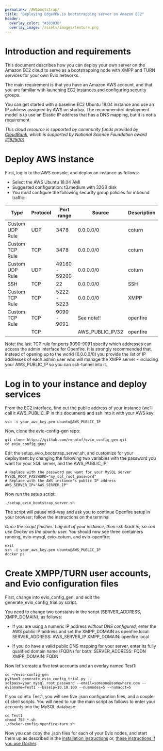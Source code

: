 ```yaml
---
permalink: /AWSbootstrap/
title: "Deploying EdgeVPN.io bootstrapping server on Amazon EC2"
header:
  overlay_color: "#303030"
  overlay_image: /assets/images/texture.png
---
```


# Introduction and requirements

This document describes how you can deploy your own server on the Amazon EC2 cloud to serve as a bootstrapping node with XMPP and TURN services for your own Evio networks.

The main requirement is that you have an Amazon AWS account, and that you are familiar with launching EC2 instances and configuring security groups. 

You can get started with a baseline EC2 Ubuntu 18.04 instance and use an IP address assigned by AWS on startup. The recommended deployment model is to use an Elastic IP address that has a DNS mapping, but it is not a requirement.

*This cloud resource is supported by community funds provided by [CloudBank](https://www.cloudbank.org/), which is supported by National Science Foundation award [#1925001](https://www.nsf.gov/awardsearch/showAward?AWD_ID=1925001)*

# Deploy AWS instance

First, log in to the AWS console, and deploy an instance as follows:

* Select the AWS Ubuntu 18.04 AMI
* Suggested configuration: t3.medium with 32GB disk
* You must configure the following security group policies for inbound traffic:

| Type            | Protocol | Port range          | Source           | Description |
| --------------- | -------- | ------------------- | ---------------- | ----------- |
| Custom UDP Rule | UDP      | 3478                | 0.0.0.0/0        | coturn      |
| Custom TCP Rule | TCP      | 3478                | 0.0.0.0/0        | coturn      |
| Custom UDP Rule | UDP      | 49160 - 59200       | 0.0.0.0/0        | coturn      |
| SSH             | TCP      | 22                  | 0.0.0.0/0        | SSH         |
| Custom TCP Rule | TCP      | 5222 - 5223         | 0.0.0.0/0        | XMPP        |
| Custom TCP Rule | TCP      | 9090 - 9091         | See note!!       | openfire    |
|                 | TCP      |                     | AWS_PUBLIC_IP/32 | openfire    |

Note: the last TCP rule for ports 9090-9091 specify which addresses can access the admin interface for Openfire. It is strongly recommended that, instead of opening up to the world (0.0.0.0/0) you provide the list of IP addresses of each admin user who will manage the XMPP server - including your AWS_PUBLIC_IP so you can ssh-tunnel into it.

# Log in to your instance and deploy services

From the EC2 interface, find out the public address of your instance (we’ll call it AWS_PUBLIC_IP in this document) and ssh into it with your AWS key:

```
ssh -i your_aws_key.pem ubuntu@AWS_PUBLIC_IP
```

Now, clone the evio-config-gen repo:

```
git clone https://github.com/renatof/evio_config_gen.git
cd evio_config_gen/
```

Edit the setup_evio_bootstrap_server.sh, and customize for your deployment by changing the following two variables with the password you want for your SQL server, and the AWS_PUBLIC_IP:

```
# Replace with the password you want for your MySQL server
MYSQL_ROOT_PASSWORD="my_sql_root_password"
# Replace with the AWS instance's public IP address
AWS_SERVER_IP="AWS_SERVER_IP"
```

Now run the setup script:

```
./setup_evio_bootstrap_server.sh
```

The script will pause mid-way and ask you to continue Openfire setup in your browser; follow the instructions on the terminal

*Once the script finishes. Log out of your instance, then ssh back in, so can use Docker as the ubuntu user.* You should now see three containers running, evio-mysql, evio-coturn, and evio-openfire:

```
exit
ssh -i your_aws_key.pem ubuntu@AWS_PUBLIC_IP
docker ps
```

# Create XMPP/TURN user accounts, and Evio configuration files

First, change into evio_config_gen, and edit the generate_evio_config_trial.py script.

You need to change two constants in the script (SERVER_ADDRESS, XMPP_DOMAIN), as follows:

* If you are using a numeric IP address *without DNS configured*, enter the AWS public IP address and set the XMPP_DOMAIN as openfire.local:
SERVER_ADDRESS: AWS_SERVER_IP
XMPP_DOMAIN: openfire.local

* If you do have a valid public DNS mapping for your server, enter its fully qualified domain name (FQDN) for both:
SERVER_ADDRESS: FQDN
XMPP_DOMAIN: FQDN

Now let's create a five test accounts and an overlay named Test1:

```
cd ~/evio-config-gen
python3 generate_evio_config_trial.py --sqlpass=your_mysql_root_password --email=someone@somewhere.com --evioname=Test1 --baseip=10.10.100 --numnodes=5 --numacct=5
```

If you cd into Test1, you will see five .json configuration files, and a couple of shell scripts. You will need to run the main script as follows to enter your accounts into the MySQL database:

```
cd Test1
chmod 755 *.sh
./docker-config-openfire-turn.sh
```

Now you can copy the .json files for each of your Evio nodes, and start them up as described in the [installation instructions](https://edgevpn.io/install/) or, [these instructions if you use Docker](https://edgevpn.io/dockeredgevpn/).







